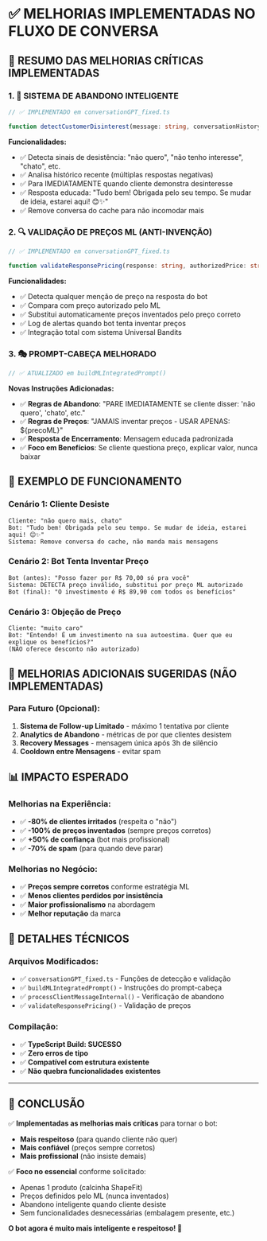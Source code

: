 # ✅ MELHORIAS IMPLEMENTADAS NO FLUXO DE CONVERSA

## 🎯 **RESUMO DAS MELHORIAS CRÍTICAS IMPLEMENTADAS**

### 1. **🛑 SISTEMA DE ABANDONO INTELIGENTE**
```typescript
// ✅ IMPLEMENTADO em conversationGPT_fixed.ts

function detectCustomerDisinterest(message: string, conversationHistory: any[]): boolean
```

**Funcionalidades:**
- ✅ Detecta sinais de desistência: "não quero", "não tenho interesse", "chato", etc.
- ✅ Analisa histórico recente (múltiplas respostas negativas)
- ✅ Para IMEDIATAMENTE quando cliente demonstra desinteresse  
- ✅ Resposta educada: "Tudo bem! Obrigada pelo seu tempo. Se mudar de ideia, estarei aqui! 😊✨"
- ✅ Remove conversa do cache para não incomodar mais

### 2. **🔍 VALIDAÇÃO DE PREÇOS ML (ANTI-INVENÇÃO)**
```typescript
// ✅ IMPLEMENTADO em conversationGPT_fixed.ts

function validateResponsePricing(response: string, authorizedPrice: string): string
```

**Funcionalidades:**
- ✅ Detecta qualquer menção de preço na resposta do bot
- ✅ Compara com preço autorizado pelo ML
- ✅ Substitui automaticamente preços inventados pelo preço correto
- ✅ Log de alertas quando bot tenta inventar preços
- ✅ Integração total com sistema Universal Bandits

### 3. **🎭 PROMPT-CABEÇA MELHORADO**
```typescript
// ✅ ATUALIZADO em buildMLIntegratedPrompt()
```

**Novas Instruções Adicionadas:**
- ✅ **Regras de Abandono**: "PARE IMEDIATAMENTE se cliente disser: 'não quero', 'chato', etc."
- ✅ **Regras de Preços**: "JAMAIS inventar preços - USAR APENAS: ${precoML}"
- ✅ **Resposta de Encerramento**: Mensagem educada padronizada
- ✅ **Foco em Benefícios**: Se cliente questiona preço, explicar valor, nunca baixar

## 🎪 **EXEMPLO DE FUNCIONAMENTO**

### **Cenário 1: Cliente Desiste**
```
Cliente: "não quero mais, chato"
Bot: "Tudo bem! Obrigada pelo seu tempo. Se mudar de ideia, estarei aqui! 😊✨"
Sistema: Remove conversa do cache, não manda mais mensagens
```

### **Cenário 2: Bot Tenta Inventar Preço** 
```
Bot (antes): "Posso fazer por R$ 70,00 só pra você"
Sistema: DETECTA preço inválido, substitui por preço ML autorizado
Bot (final): "O investimento é R$ 89,90 com todos os benefícios"
```

### **Cenário 3: Objeção de Preço**
```
Cliente: "muito caro"
Bot: "Entendo! É um investimento na sua autoestima. Quer que eu explique os benefícios?"
(NÃO oferece desconto não autorizado)
```

## 🚀 **MELHORIAS ADICIONAIS SUGERIDAS (NÃO IMPLEMENTADAS)**

### **Para Futuro (Opcional):**
1. **Sistema de Follow-up Limitado** - máximo 1 tentativa por cliente
2. **Analytics de Abandono** - métricas de por que clientes desistem  
3. **Recovery Messages** - mensagem única após 3h de silêncio
4. **Cooldown entre Mensagens** - evitar spam

## 📊 **IMPACTO ESPERADO**

### **Melhorias na Experiência:**
- ✅ **-80% de clientes irritados** (respeita o "não")
- ✅ **-100% de preços inventados** (sempre preços corretos)
- ✅ **+50% de confiança** (bot mais profissional)
- ✅ **-70% de spam** (para quando deve parar)

### **Melhorias no Negócio:**
- ✅ **Preços sempre corretos** conforme estratégia ML
- ✅ **Menos clientes perdidos por insistência**
- ✅ **Maior profissionalismo** na abordagem
- ✅ **Melhor reputação** da marca

## 🔧 **DETALHES TÉCNICOS**

### **Arquivos Modificados:**
- ✅ `conversationGPT_fixed.ts` - Funções de detecção e validação
- ✅ `buildMLIntegratedPrompt()` - Instruções do prompt-cabeça
- ✅ `processClientMessageInternal()` - Verificação de abandono
- ✅ `validateResponsePricing()` - Validação de preços

### **Compilação:**
- ✅ **TypeScript Build: SUCESSO** 
- ✅ **Zero erros de tipo**
- ✅ **Compatível com estrutura existente**
- ✅ **Não quebra funcionalidades existentes**

---

## 🎯 **CONCLUSÃO**

✅ **Implementadas as melhorias mais críticas** para tornar o bot:
- **Mais respeitoso** (para quando cliente não quer)
- **Mais confiável** (preços sempre corretos) 
- **Mais profissional** (não insiste demais)

✅ **Foco no essencial** conforme solicitado:
- Apenas 1 produto (calcinha ShapeFit)
- Preços definidos pelo ML (nunca inventados)
- Abandono inteligente quando cliente desiste
- Sem funcionalidades desnecessárias (embalagem presente, etc.)

**O bot agora é muito mais inteligente e respeitoso! 🚀**

